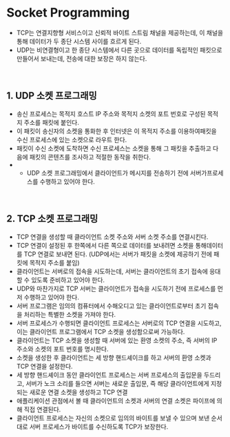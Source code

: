 # Socket Programming
- TCP는 연결지향형 서비스이고 신뢰적 바이트 스트림 채널을 제공하는데, 이 채널을 통해 데이터가 두 종단 시스템 사이를 흐르게 된다.
- UDP는 비연결형이고 한 종단 시스템에서 다른 곳으로 데이터를 독립적인 패킷으로 만들어서 보내는데, 전송에 대한 보장은 하지 않는다.
<br>

## 1. UDP 소켓 프로그래밍
- 송신 프로세스는 목적지 호스트 IP 주소와 목적지 소켓의 포트 번호로 구성된 목적지 주소를 패킷에 붙인다.
- 이 패킷이 송신자의 소켓을 통화한 후 인터넷은 이 목적지 주소를 이용하여패킷을 수신 프로세스에 있는 소켓으로 라우트 한다.
- 패킷이 수신 소켓에 도착하면 수신 프로세스는 소켓을 통해 그 패킷을 추출하고 다음에 패킷의 콘텐츠를 조사하고 적절한 동작을 취한다.
- - UDP 소켓 프로그래밍에서 클라이언트가 메시지를 전송하기 전에 서버가프로세스를 수행하고 있어야 한다.
<br>

## 2. TCP 소켓 프로그래밍
- TCP 연결을 생성할 때 클라이언트 소켓 주소와 서버 소켓 주소를 연결시킨다.
- TCP 연결이 설정된 후 한쪽에서 다른 쪽으로 데이터를 보내려면 소켓을 통해데이터를 TCP 연결로 보내면 된다.
   (UDP에서는 서버가 패킷을 소켓에 제공하기 전에 패킷에 목적지 주소를 붙임)
- 클라이언트는 서버로의 접속을 시도하는데, 서버는 클라이언트의 초기 접속에 응대할 수 있도록 준비하고 있어야 한다.
- UDP와 마찬가지로 TCP 서버는 클라이언트가 접속을 시도하기 전에 프로세스를 먼저 수행하고 있어야 한다.
- 서버 프로그램은 임의의 컴퓨터에서 수해오디고 있는 클라이언트로부터 초기 접속을 처리하는 특별한 소켓을 가져야 한다.
- 서버 프로세스가 수행되면 클라이언트 프로세스는 서버로의 TCP 연결을 시도하고, 이는 클라이언트 프로그램에서 TCP 소켓을 생성함으로써 가능하다.
- 클라이언트는 TCP 소켓을 생성할 때 서버에 있는 환영 소켓의 주소, 즉 서버의 IP 주소와 소켓의 포트 번호를 명시한다.
- 소켓을 생성한 후 클라이언트는 세 방향 핸드셰이크를 하고 서버의 환영 소켓과 TCP 연결을 설정한다.
- 세 방향 핸드셰이크 동안 클라이언트 프로세스는 서버 프로세스의 출입문을 두드리고, 서버가 노크 소리를 들으면 서버는 새로운 출입문, 즉 해당 클라이언트에게 지정되는 새로운 연결 소켓을 생성하고 TCP 연결
- 애플리케이션 관점에서 볼 때 클라이언트의 소켓과 서버의 연결 소켓은 파이프에 의해 직접 연결된다.
- 클라이언트 프로세스는 자신의 소켓으로 임의의 바이트를 보낼 수 있으며 보낸 순서대로 서버 프로세스가 바이트를 수신하도록 TCP가 보장한다.
